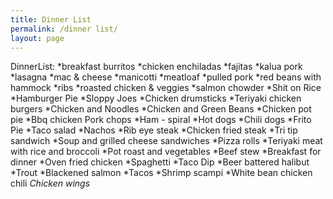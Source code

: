 ```yaml
---
title: Dinner List
permalink: /dinner list/
layout: page
---
```

DinnerList:
*breakfast burritos
*chicken enchiladas
*fajitas
*kalua pork
*lasagna
*mac & cheese
*manicotti
*meatloaf
*pulled pork
*red beans with hammock
*ribs
*roasted chicken & veggies
*salmon chowder
*Shit on Rice
*Hamburger Pie
*Sloppy Joes
*Chicken drumsticks
*Teriyaki chicken burgers
*Chicken and Noodles
*Chicken and Green Beans
*Chicken pot pie
*Bbq chicken
Pork chops
*Ham - spiral
*Hot dogs
*Chili dogs
*Frito Pie
*Taco salad
*Nachos
*Rib eye steak
*Chicken fried steak
*Tri tip sandwich
*Soup and grilled cheese sandwiches
*Pizza rolls
*Teriyaki meat with rice and broccoli
*Pot roast and vegetables
*Beef stew
*Breakfast for dinner
*Oven fried chicken
*Spaghetti
*Taco Dip
*Beer battered halibut
*Trout
*Blackened salmon
*Tacos
*Shrimp scampi
*White bean chicken chili
*Chicken wings*
